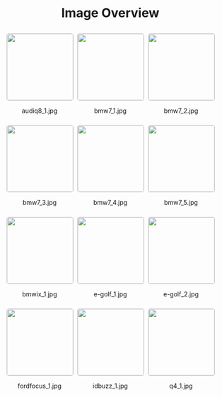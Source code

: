<style>
    .image-gallery {
        display: flex;
        flex-wrap: wrap;
        gap: 10px;
        justify-content: center;
        padding: 10px;
    }
    .image-gallery img {
        width: 150px;
        height: auto;
        border: 1px solid #ddd;
        border-radius: 5px;
    }
    .image-gallery div {
        flex: 1 1 calc(33.333% - 20px); /* Three images per row on large screens */
        max-width: 150px;
        text-align: center;
    }
    @media (max-width: 768px) {
        .image-gallery div {
            flex: 1 1 calc(50% - 20px); /* Two images per row on medium screens */
        }
    }
    @media (max-width: 480px) {
        .image-gallery div {
            flex: 1 1 100%; /* One image per row on small screens */
        }
    }
</style>
<h1 style ="text-align: center;"> Image Overview </h1> <div class="image-gallery">
<div>
<img src="https://media.evkx.net/multimedia/technology/platforms/audiq8_1_st.jpg">
<p>audiq8_1.jpg</p>
</div>
<div>
<img src="https://media.evkx.net/multimedia/technology/platforms/bmw7_1_st.jpg">
<p>bmw7_1.jpg</p>
</div>
<div>
<img src="https://media.evkx.net/multimedia/technology/platforms/bmw7_2_st.jpg">
<p>bmw7_2.jpg</p>
</div>
<div>
<img src="https://media.evkx.net/multimedia/technology/platforms/bmw7_3_st.jpg">
<p>bmw7_3.jpg</p>
</div>
<div>
<img src="https://media.evkx.net/multimedia/technology/platforms/bmw7_4_st.jpg">
<p>bmw7_4.jpg</p>
</div>
<div>
<img src="https://media.evkx.net/multimedia/technology/platforms/bmw7_5_st.jpg">
<p>bmw7_5.jpg</p>
</div>
<div>
<img src="https://media.evkx.net/multimedia/technology/platforms/bmwix_1_st.jpg">
<p>bmwix_1.jpg</p>
</div>
<div>
<img src="https://media.evkx.net/multimedia/technology/platforms/e-golf_1_st.jpg">
<p>e-golf_1.jpg</p>
</div>
<div>
<img src="https://media.evkx.net/multimedia/technology/platforms/e-golf_2_st.jpg">
<p>e-golf_2.jpg</p>
</div>
<div>
<img src="https://media.evkx.net/multimedia/technology/platforms/fordfocus_1_st.jpg">
<p>fordfocus_1.jpg</p>
</div>
<div>
<img src="https://media.evkx.net/multimedia/technology/platforms/idbuzz_1_st.jpg">
<p>idbuzz_1.jpg</p>
</div>
<div>
<img src="https://media.evkx.net/multimedia/technology/platforms/q4_1_st.jpg">
<p>q4_1.jpg</p>
</div>
</div>
